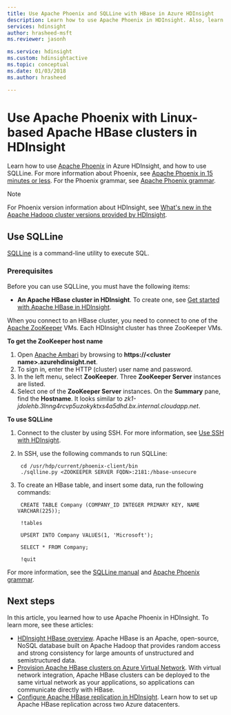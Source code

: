 ```yaml
---
title: Use Apache Phoenix and SQLLine with HBase in Azure HDInsight 
description: Learn how to use Apache Phoenix in HDInsight. Also, learn how to install and set up SQLLine on your computer to connect to an HBase cluster in HDInsight.
services: hdinsight
author: hrasheed-msft
ms.reviewer: jasonh

ms.service: hdinsight
ms.custom: hdinsightactive
ms.topic: conceptual
ms.date: 01/03/2018
ms.author: hrasheed

---
```

# Use Apache Phoenix with Linux-based Apache HBase clusters in HDInsight
Learn how to use [Apache Phoenix](https://phoenix.apache.org/) in Azure HDInsight, and how to use SQLLine. For more information about Phoenix, see [Apache Phoenix in 15 minutes or less](https://phoenix.apache.org/Phoenix-in-15-minutes-or-less.html). For the Phoenix grammar, see [Apache Phoenix grammar](https://phoenix.apache.org/language/index.html).

> [!NOTE]  
> For Phoenix version information about HDInsight, see [What's new in the Apache Hadoop cluster versions provided by HDInsight](../hdinsight-component-versioning.md).
>
>

## Use SQLLine
[SQLLine](http://sqlline.sourceforge.net/) is a command-line utility to execute SQL.

### Prerequisites
Before you can use SQLLine, you must have the following items:

* **An Apache HBase cluster in HDInsight**. To create one, see [Get started with Apache HBase in HDInsight](./apache-hbase-tutorial-get-started-linux.md).

When you connect to an HBase cluster, you need to connect to one of the [Apache ZooKeeper](https://zookeeper.apache.org/) VMs. Each HDInsight cluster has three ZooKeeper VMs.

**To get the ZooKeeper host name**

1. Open [Apache Ambari](https://ambari.apache.org/) by browsing to **https://\<cluster name\>.azurehdinsight.net**.
2. To sign in, enter the HTTP (cluster) user name and password.
3. In the left menu, select **ZooKeeper**. Three **ZooKeeper Server** instances are listed.
4. Select one of the **ZooKeeper Server** instances. On the **Summary** pane, find the **Hostname**. It looks similar to *zk1-jdolehb.3lnng4rcvp5uzokyktxs4a5dhd.bx.internal.cloudapp.net*.

**To use SQLLine**

1. Connect to the cluster by using SSH. For more information, see [Use SSH with HDInsight](../hdinsight-hadoop-linux-use-ssh-unix.md).

2. In SSH, use the following commands to run SQLLine:

        cd /usr/hdp/current/phoenix-client/bin
        ./sqlline.py <ZOOKEEPER SERVER FQDN>:2181:/hbase-unsecure
3. To create an HBase table, and insert some data, run the following commands:

        CREATE TABLE Company (COMPANY_ID INTEGER PRIMARY KEY, NAME VARCHAR(225));

        !tables

        UPSERT INTO Company VALUES(1, 'Microsoft');

        SELECT * FROM Company;

        !quit

For more information, see the [SQLLine manual](http://sqlline.sourceforge.net/#manual) and [Apache Phoenix grammar](https://phoenix.apache.org/language/index.html).

## Next steps
In this article, you learned how to use Apache Phoenix in HDInsight. To learn more, see these articles:

* [HDInsight HBase overview][hdinsight-hbase-overview].
  Apache HBase is an Apache, open-source, NoSQL database built on Apache Hadoop that provides random access and strong consistency for large amounts of unstructured and semistructured data.
* [Provision Apache HBase clusters on Azure Virtual Network][hdinsight-hbase-provision-vnet].
  With virtual network integration, Apache HBase clusters can be deployed to the same virtual network as your applications, so applications can communicate directly with HBase.
* [Configure Apache HBase replication in HDInsight](apache-hbase-replication.md). Learn how to set up Apache HBase replication across two Azure datacenters.


[azure-portal]: https://portal.azure.com
[vnet-point-to-site-connectivity]: https://msdn.microsoft.com/library/azure/09926218-92ab-4f43-aa99-83ab4d355555#BKMK_VNETPT

[hdinsight-hbase-provision-vnet]:apache-hbase-provision-vnet.md
[hdinsight-hbase-overview]:apache-hbase-overview.md


